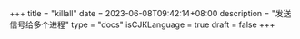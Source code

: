 +++
title = "killall"
date = 2023-06-08T09:42:14+08:00
description = "发送信号给多个进程"
type = "docs"
isCJKLanguage = true
draft = false
+++